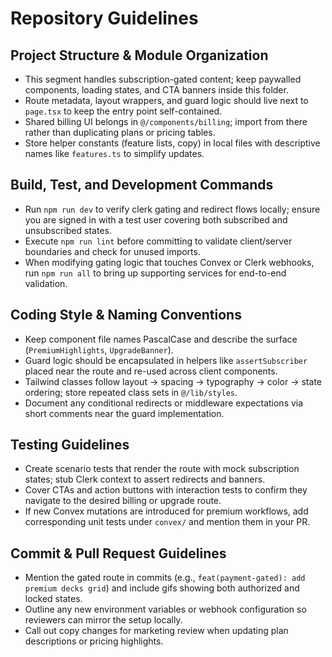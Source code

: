 # Repository Guidelines

## Project Structure & Module Organization
- This segment handles subscription-gated content; keep paywalled components, loading states, and CTA banners inside this folder.
- Route metadata, layout wrappers, and guard logic should live next to `page.tsx` to keep the entry point self-contained.
- Shared billing UI belongs in `@/components/billing`; import from there rather than duplicating plans or pricing tables.
- Store helper constants (feature lists, copy) in local files with descriptive names like `features.ts` to simplify updates.

## Build, Test, and Development Commands
- Run `npm run dev` to verify clerk gating and redirect flows locally; ensure you are signed in with a test user covering both subscribed and unsubscribed states.
- Execute `npm run lint` before committing to validate client/server boundaries and check for unused imports.
- When modifying gating logic that touches Convex or Clerk webhooks, run `npm run all` to bring up supporting services for end-to-end validation.

## Coding Style & Naming Conventions
- Keep component file names PascalCase and describe the surface (`PremiumHighlights`, `UpgradeBanner`).
- Guard logic should be encapsulated in helpers like `assertSubscriber` placed near the route and re-used across client components.
- Tailwind classes follow layout → spacing → typography → color → state ordering; store repeated class sets in `@/lib/styles`.
- Document any conditional redirects or middleware expectations via short comments near the guard implementation.

## Testing Guidelines
- Create scenario tests that render the route with mock subscription states; stub Clerk context to assert redirects and banners.
- Cover CTAs and action buttons with interaction tests to confirm they navigate to the desired billing or upgrade route.
- If new Convex mutations are introduced for premium workflows, add corresponding unit tests under `convex/` and mention them in your PR.

## Commit & Pull Request Guidelines
- Mention the gated route in commits (e.g., `feat(payment-gated): add premium decks grid`) and include gifs showing both authorized and locked states.
- Outline any new environment variables or webhook configuration so reviewers can mirror the setup locally.
- Call out copy changes for marketing review when updating plan descriptions or pricing highlights.
